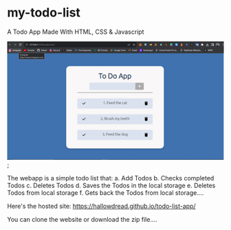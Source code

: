 # my-todo-list

A Todo App Made With HTML, CSS & Javascript

![Todo App image](todo-app-img.png);

The webapp is a simple todo list that:
a. Add Todos
b. Checks completed Todos
c. Deletes Todos
d. Saves the Todos in the local storage
e. Deletes Todos from local storage
f. Gets back the Todos from local storage....

Here's the hosted site: https://hallowdread.github.io/todo-list-app/

You can clone the website or download the zip file....
